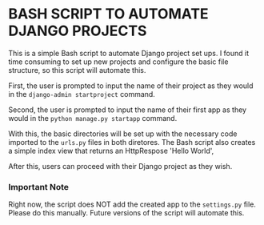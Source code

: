 # BASH SCRIPT TO AUTOMATE DJANGO PROJECTS

This is a simple Bash script to automate Django project set ups. I found it time consuming to set up new projects and configure the basic file structure, so this script will automate this.

First, the user is prompted to input the name of their project as they would in the `django-admin startproject` command.

Second, the user is prompted to input the name of their first app as they would in the `python manage.py startapp` command.

With this, the basic directories will be set up with the necessary code imported to the `urls.py` files in both diretores. The Bash script also creates a simple index view that returns an HttpRespose 'Hello World',

After this, users can proceed with their Django project as they wish.

### Important Note

Right now, the script does NOT add the created app to the `settings.py` file. Please do this manually. Future versions of the script will automate this. 
